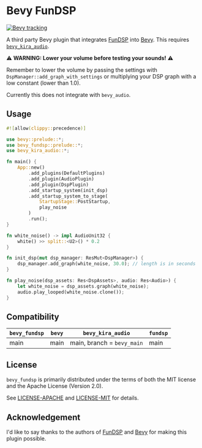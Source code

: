 # Bevy FunDSP

[![Bevy tracking](https://img.shields.io/badge/Bevy%20tracking-main-lightblue)](https://github.com/bevyengine/bevy/blob/main/docs/plugins_guidelines.md#main-branch-tracking)

A third party Bevy plugin that integrates [FunDSP] into [Bevy]. This requires [`bevy_kira_audio`]. 

[FunDSP]: https://github.com/SamiPerttu/fundsp
[Bevy]: https://github.com/bevyengine/bevy
[`bevy_kira_audio`]: https://github.com/NiklasEi/bevy_kira_audio

⚠ **WARNING: Lower your volume before testing your sounds!** ⚠

Remember to lower the volume by passing the settings with `DspManager::add_graph_with_settings`
or multiplying your DSP graph with a low constant (lower than 1.0).

Currently this does not integrate with `bevy_audio`.

## Usage

```rust no_run
#![allow(clippy::precedence)]

use bevy::prelude::*;
use bevy_fundsp::prelude::*;
use bevy_kira_audio::*;

fn main() {
    App::new()
        .add_plugins(DefaultPlugins)
        .add_plugin(AudioPlugin)
        .add_plugin(DspPlugin)
        .add_startup_system(init_dsp)
        .add_startup_system_to_stage(
            StartupStage::PostStartup,
            play_noise
        )
        .run();
}

fn white_noise() -> impl AudioUnit32 {
    white() >> split::<U2>() * 0.2
}

fn init_dsp(mut dsp_manager: ResMut<DspManager>) {
    dsp_manager.add_graph(white_noise, 30.0); // length is in seconds
}

fn play_noise(dsp_assets: Res<DspAssets>, audio: Res<Audio>) {
    let white_noise = dsp_assets.graph(white_noise);
    audio.play_looped(white_noise.clone());
}

```

## Compatibility

| `bevy_fundsp` | `bevy` | `bevy_kira_audio`          | `fundsp` |
| ------------- | ------ | -------------------------- | -------- |
| main          | main   | main, branch = `bevy_main` | main     |

## License

`bevy_fundsp` is primarily distributed under the terms of both the MIT license
and the Apache License (Version 2.0).

See [LICENSE-APACHE](LICENSE-APACHE) and [LICENSE-MIT](LICENSE-MIT) for details.

## Acknowledgement

I'd like to say thanks to the authors of [FunDSP] and [Bevy] for making this plugin possible.